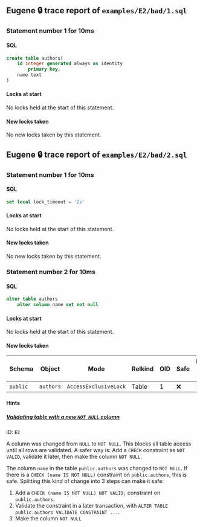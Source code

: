 ## Eugene 🔒 trace report of `examples/E2/bad/1.sql`



### Statement number 1 for 10ms

#### SQL

```sql
create table authors(
    id integer generated always as identity
        primary key,
    name text
)
```

#### Locks at start

No locks held at the start of this statement.

#### New locks taken

No new locks taken by this statement.



## Eugene 🔒 trace report of `examples/E2/bad/2.sql`



### Statement number 1 for 10ms

#### SQL

```sql
set local lock_timeout = '2s'
```

#### Locks at start

No locks held at the start of this statement.

#### New locks taken

No new locks taken by this statement.



### Statement number 2 for 10ms

#### SQL

```sql
alter table authors
    alter column name set not null
```

#### Locks at start

No locks held at the start of this statement.

#### New locks taken

| Schema | Object | Mode | Relkind | OID | Safe | Duration held (ms) |
|--------|--------|------|---------|-----|------|--------------------|
| `public` | `authors` | `AccessExclusiveLock` | Table | 1 | ❌ | 10 |

#### Hints

##### [Validating table with a new `NOT NULL` column](https://kaveland.no/eugene/hints/E2/)
ID: `E2`

A column was changed from `NULL` to `NOT NULL`. This blocks all table access until all rows are validated. A safer way is: Add a `CHECK` constraint as `NOT VALID`, validate it later, then make the column `NOT NULL`.

The column `name` in the table `public.authors` was changed to `NOT NULL`. If there is a `CHECK (name IS NOT NULL)` constraint on `public.authors`, this is safe. Splitting this kind of change into 3 steps can make it safe:

1. Add a `CHECK (name IS NOT NULL) NOT VALID;` constraint on `public.authors`.
2. Validate the constraint in a later transaction, with `ALTER TABLE public.authors VALIDATE CONSTRAINT ...`.
3. Make the column `NOT NULL`


